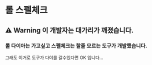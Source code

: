 # 롤 스펠체크
## :warning: Warning 이 개발자는 대가리가 깨졌습니다.
### 롤 다이아는 가고싶고 스펠체크는 할줄 모르는 도구가 개발했습니다.
그래도 이거로 도구가 다야를 갈수있다면 OK 입니다...
